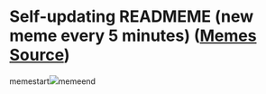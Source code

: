 # Self-updating READMEME (new meme every 5 minutes) ([Memes Source](https://bramses.notion.site/a49c1e962b7646879176ac3b327b6533?v=4d1eda54b170483cb03a40f257231764))

memestart![](https://www.notion.so/image/https%3A%2F%2Fs3-us-west-2.amazonaws.com%2Fsecure.notion-static.com%2F03ef5e27-3c45-46ad-94a6-fcef8e3019d6%2F21298DBE-B571-48F2-89C9-E2B6BCAE79F9.jpeg?table=block&id=562132eb-8019-4ad3-a2bc-ac936cfcb81a&cache=v2)memeend
